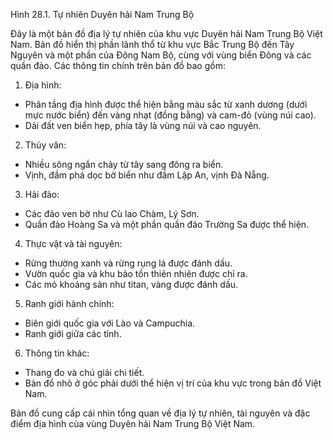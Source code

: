 Hình 28.1. Tự nhiên Duyên hải Nam Trung Bộ

Đây là một bản đồ địa lý tự nhiên của khu vực Duyên hải Nam Trung Bộ Việt Nam. Bản đồ hiển thị phần lãnh thổ từ khu vực Bắc Trung Bộ đến Tây Nguyên và một phần của Đông Nam Bộ, cùng với vùng biển Đông và các quần đảo. Các thông tin chính trên bản đồ bao gồm:

1. Địa hình:
- Phân tầng địa hình được thể hiện bằng màu sắc từ xanh dương (dưới mực nước biển) đến vàng nhạt (đồng bằng) và cam-đỏ (vùng núi cao).
- Dải đất ven biển hẹp, phía tây là vùng núi và cao nguyên.

2. Thủy văn:
- Nhiều sông ngắn chảy từ tây sang đông ra biển.
- Vịnh, đầm phá dọc bờ biển như đầm Lập An, vịnh Đà Nẵng.

3. Hải đảo:
- Các đảo ven bờ như Cù lao Chàm, Lý Sơn.
- Quần đảo Hoàng Sa và một phần quần đảo Trường Sa được thể hiện.

4. Thực vật và tài nguyên:
- Rừng thường xanh và rừng rụng lá được đánh dấu.
- Vườn quốc gia và khu bảo tồn thiên nhiên được chỉ ra.
- Các mỏ khoáng sản như titan, vàng được đánh dấu.

5. Ranh giới hành chính:
- Biên giới quốc gia với Lào và Campuchia.
- Ranh giới giữa các tỉnh.

6. Thông tin khác:
- Thang đo và chú giải chi tiết.
- Bản đồ nhỏ ở góc phải dưới thể hiện vị trí của khu vực trong bản đồ Việt Nam.

Bản đồ cung cấp cái nhìn tổng quan về địa lý tự nhiên, tài nguyên và đặc điểm địa hình của vùng Duyên hải Nam Trung Bộ Việt Nam.